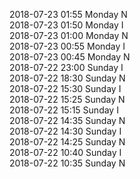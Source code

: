 2018-07-23 01:55 Monday  N  
2018-07-23 01:50 Monday  I  
2018-07-23 01:00 Monday  N  
2018-07-23 00:55 Monday  I  
2018-07-23 00:45 Monday  N  
2018-07-22 23:00 Sunday  I  
2018-07-22 18:30 Sunday  N  
2018-07-22 15:30 Sunday  I  
2018-07-22 15:25 Sunday  N  
2018-07-22 15:15 Sunday  I  
2018-07-22 14:35 Sunday  N  
2018-07-22 14:30 Sunday  I  
2018-07-22 14:25 Sunday  N  
2018-07-22 10:40 Sunday  I  
2018-07-22 10:35 Sunday  N  

